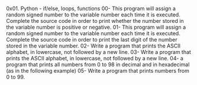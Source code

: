 0x01. Python - if/else, loops, functions
00- This program will assign a random signed number to the variable number each time it is executed. Complete the source code in order to print whether the number stored in the variable number is positive or negative.
01- This program will assign a random signed number to the variable number each time it is executed. Complete the source code in order to print the last digit of the number stored in the variable number.
02- Write a program that prints the ASCII alphabet, in lowercase, not followed by a new line.
03- Write a program that prints the ASCII alphabet, in lowercase, not followed by a new line.
04- a program that prints all numbers from 0 to 98 in decimal and in hexadecimal (as in the following example)
05- Write a program that prints numbers from 0 to 99.
